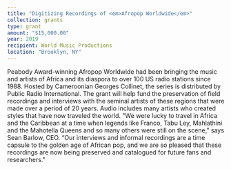 ```yaml
---
title: "Digitizing Recordings of <em>Afropop Worldwide</em>"
collection: grants
type: grant
amount: "$15,000.00"
year: 2019
recipient: World Music Productions
location: "Brooklyn, NY"
---
```


Peabody Award-winning Afropop Worldwide had been bringing the music and artists of Africa
and its diaspora to over 100 US radio stations since 1988. Hosted by Cameroonian Georges
Collinet, the series is distributed by Public Radio International. The grant will help fund the
preservation of field recordings and interviews with the seminal artists of these regions that
were made over a period of 20 years. Audio includes many artists who created styles that
have now traveled the world. "We were lucky to travel in Africa and the Caribbean at a time
when legends like Franco, Tabu Ley, Mahlathini and the Mahotella Queens and so many
others were still on the scene,” says Sean Barlow, CEO. “Our interviews and informal
recordings are a time capsule to the golden age of African pop, and we are so pleased that
these recordings are now being preserved and catalogued for future fans and researchers."
